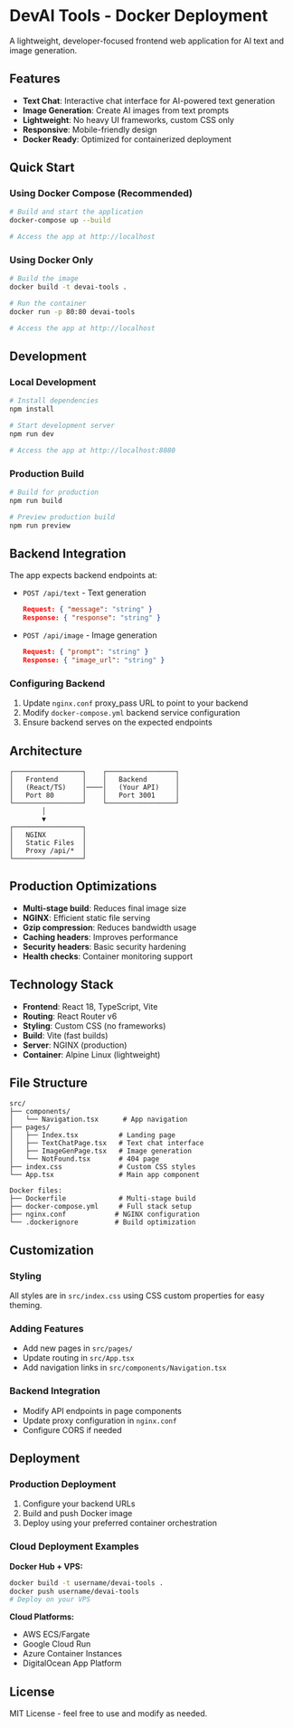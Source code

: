 # DevAI Tools - Docker Deployment

A lightweight, developer-focused frontend web application for AI text and image generation.

## Features

- **Text Chat**: Interactive chat interface for AI-powered text generation
- **Image Generation**: Create AI images from text prompts
- **Lightweight**: No heavy UI frameworks, custom CSS only
- **Responsive**: Mobile-friendly design
- **Docker Ready**: Optimized for containerized deployment

## Quick Start

### Using Docker Compose (Recommended)

```bash
# Build and start the application
docker-compose up --build

# Access the app at http://localhost
```

### Using Docker Only

```bash
# Build the image
docker build -t devai-tools .

# Run the container
docker run -p 80:80 devai-tools

# Access the app at http://localhost
```

## Development

### Local Development

```bash
# Install dependencies
npm install

# Start development server
npm run dev

# Access the app at http://localhost:8080
```

### Production Build

```bash
# Build for production
npm run build

# Preview production build
npm run preview
```

## Backend Integration

The app expects backend endpoints at:

- `POST /api/text` - Text generation
  ```json
  Request: { "message": "string" }
  Response: { "response": "string" }
  ```

- `POST /api/image` - Image generation
  ```json
  Request: { "prompt": "string" }
  Response: { "image_url": "string" }
  ```

### Configuring Backend

1. Update `nginx.conf` proxy_pass URL to point to your backend
2. Modify `docker-compose.yml` backend service configuration
3. Ensure backend serves on the expected endpoints

## Architecture

```
┌─────────────────┐    ┌─────────────────┐
│   Frontend      │    │   Backend       │
│   (React/TS)    │────│   (Your API)    │
│   Port 80       │    │   Port 3001     │
└─────────────────┘    └─────────────────┘
        │
        ▼
┌─────────────────┐
│   NGINX         │
│   Static Files  │
│   Proxy /api/*  │
└─────────────────┘
```

## Production Optimizations

- **Multi-stage build**: Reduces final image size
- **NGINX**: Efficient static file serving
- **Gzip compression**: Reduces bandwidth usage
- **Caching headers**: Improves performance
- **Security headers**: Basic security hardening
- **Health checks**: Container monitoring support

## Technology Stack

- **Frontend**: React 18, TypeScript, Vite
- **Routing**: React Router v6
- **Styling**: Custom CSS (no frameworks)
- **Build**: Vite (fast builds)
- **Server**: NGINX (production)
- **Container**: Alpine Linux (lightweight)

## File Structure

```
src/
├── components/
│   └── Navigation.tsx      # App navigation
├── pages/
│   ├── Index.tsx          # Landing page
│   ├── TextChatPage.tsx   # Text chat interface
│   ├── ImageGenPage.tsx   # Image generation
│   └── NotFound.tsx       # 404 page
├── index.css              # Custom CSS styles
└── App.tsx                # Main app component

Docker files:
├── Dockerfile             # Multi-stage build
├── docker-compose.yml     # Full stack setup
├── nginx.conf            # NGINX configuration
└── .dockerignore         # Build optimization
```

## Customization

### Styling
All styles are in `src/index.css` using CSS custom properties for easy theming.

### Adding Features
- Add new pages in `src/pages/`
- Update routing in `src/App.tsx`
- Add navigation links in `src/components/Navigation.tsx`

### Backend Integration
- Modify API endpoints in page components
- Update proxy configuration in `nginx.conf`
- Configure CORS if needed

## Deployment

### Production Deployment

1. Configure your backend URLs
2. Build and push Docker image
3. Deploy using your preferred container orchestration

### Cloud Deployment Examples

**Docker Hub + VPS:**
```bash
docker build -t username/devai-tools .
docker push username/devai-tools
# Deploy on your VPS
```

**Cloud Platforms:**
- AWS ECS/Fargate
- Google Cloud Run
- Azure Container Instances
- DigitalOcean App Platform

## License

MIT License - feel free to use and modify as needed.